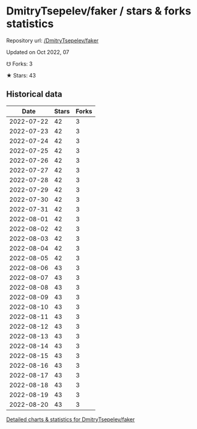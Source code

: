 # DmitryTsepelev/faker / stars & forks statistics

Repository url: [/DmitryTsepelev/faker](https://github.com/DmitryTsepelev/faker)

Updated on Oct 2022, 07

☋ Forks: 3

★ Stars: 43

## Historical data
| Date | Stars | Forks |
|------|-------|-------|
| 2022-07-22 | 42 | 3 | 
| 2022-07-23 | 42 | 3 | 
| 2022-07-24 | 42 | 3 | 
| 2022-07-25 | 42 | 3 | 
| 2022-07-26 | 42 | 3 | 
| 2022-07-27 | 42 | 3 | 
| 2022-07-28 | 42 | 3 | 
| 2022-07-29 | 42 | 3 | 
| 2022-07-30 | 42 | 3 | 
| 2022-07-31 | 42 | 3 | 
| 2022-08-01 | 42 | 3 | 
| 2022-08-02 | 42 | 3 | 
| 2022-08-03 | 42 | 3 | 
| 2022-08-04 | 42 | 3 | 
| 2022-08-05 | 42 | 3 | 
| 2022-08-06 | 43 | 3 | 
| 2022-08-07 | 43 | 3 | 
| 2022-08-08 | 43 | 3 | 
| 2022-08-09 | 43 | 3 | 
| 2022-08-10 | 43 | 3 | 
| 2022-08-11 | 43 | 3 | 
| 2022-08-12 | 43 | 3 | 
| 2022-08-13 | 43 | 3 | 
| 2022-08-14 | 43 | 3 | 
| 2022-08-15 | 43 | 3 | 
| 2022-08-16 | 43 | 3 | 
| 2022-08-17 | 43 | 3 | 
| 2022-08-18 | 43 | 3 | 
| 2022-08-19 | 43 | 3 | 
| 2022-08-20 | 43 | 3 | 


[Detailed charts & statistics for DmitryTsepelev/faker](https://reviewgithub.com/rep/DmitryTsepelev/faker)
